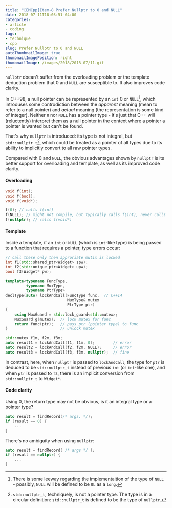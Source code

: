 ```yaml
---
title: "[EMCpp]Item-8 Prefer Nullptr to 0 and NULL"
date: 2018-07-11T18:03:51-04:00
categories:
- article
- coding
tags:
- technique
- cpp
slug: Prefer Nullptr to 0 and NULL
autoThumbnailImage: true
thumbnailImagePosition: right
thumbnailImage: /images/2018/2018-07/11.gif
---
```


`nullptr` doean't suffer from the overloading problem or the template deduction problem that 0 and `NULL` are susceptible to. It also improves code clarity.
<!--more-->

In C++98, a null pointer can be represented by an `int` 0 or `NULL`[^1], which introduses some controdiction between the _apparent_ meaning (mean to refer to a null pointer) and _actual_ meaning (the representation is some kind of integer). Neither `0` nor `NULL` has a pointer type - it's just that C++ will (reluctently) interpret them as a null pointer in the context where a pointer a pointer is wanted but can't be found.

That's why `nullptr` is introduced: its type is not integral, but `std::nullptr_t`[^2], which could be treated as a pointer of all types due to its ability to implicitly convert to all raw pointer types.

Compared with 0 and `NULL`, the obvious advantages shown by `nullptr` is its better support for overloading and template, as well as its improved code clarity.

#### Overloading

```cpp
void f(int);
void f(bool);
void f(void*);

f(0); // calls f(int)
f(NULL); // might not compile, but typically calls f(int), never calls f(void*)
f(nullptr); // calls f(void*)
```

#### Template

Inside a template, if an `int` or `NULL` (which is `int`-like type) is being passed to a function that requires a pointer, type errors occur:

```cpp
// call these only then approriate mutix is locked
int f1(std::shared_ptr<Widget> spw);
int f2(std::unique_ptr<Widget> upw);
bool f3(Widget* pw);

template<typename FuncType,
         typename MuxType,
         typename PtrType>
declType(auto) lockAndCall(FuncType func,  // C++14
                           MuxType& mutex
                           PtrType ptr)
{
    using MuxGuard = std::lock_guard<std::mutex>;
    MuxGuard g(mutex);  // lock mutex for func
    return func(ptr);   // pass ptr (pointer type) to func
}                       // unlock mutex

std::mutex f1m, f2m, f3m;
auto result1 = lockAndCall(f1, f1m, 0);        // error
auto result2 = lockAndCall(f2, f2m, NULL);     // error
auto result3 = lockAndCall(f3, f3m, nullptr);  // fine
```

In contrast, here, when `nullptr` is passed to `lockAndCall`, the type for `ptr` is deduced to be `std::nullptr_t` instead of previous `int` (or `int`-like one), and when `ptr` is passed to `f3`, there is an implicit conversion from `std::nullptr_t` to `Widget*`.

#### Code clarity

Using 0, the return type may not be obvious, is it an integral type or a pointer type?

```cpp
auto result = findRecord(/* args. */);
if (result == 0) {
    ...
}
```

There's no ambiguity when using `nullptr`:

```cpp
auto result = findRecord( /* args */ );
if (result == nullptr) {
    ...
}
```

[^1]: There is some leeway regarding the implementaition of the type of `NULL` - possibly, `NULL` will be defined to be `0L` as a `long`.

[^2]: `std::nullptr_t`, techniquely, is not a pointer type. The type is in a circular definition: `std::nullptr_t` is defined to be the type of `nullptr`.